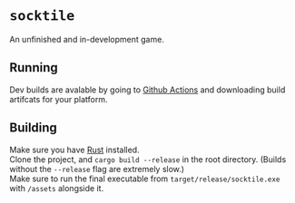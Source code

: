 `socktile`
===
An unfinished and in-development game.

Running
---
Dev builds are avalable by going to [Github Actions](https://github.com/thisjaiden/socktile/actions) and downloading build artifcats for your platform.

Building
---
Make sure you have [Rust](https://rust-lang.org) installed.  
Clone the project, and `cargo build --release` in the root directory. (Builds without the `--release` flag are extremely slow.)  
Make sure to run the final executable from `target/release/socktile.exe` with `/assets` alongside it.
